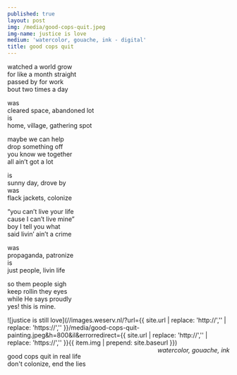 ```yaml
---
published: true
layout: post
img: /media/good-cops-quit.jpeg
img-name: justice is love
medium: 'watercolor, gouache, ink - digital'
title: good cops quit
---
```

watched a world grow  
for like a month straight  
passed by for work  
bout two times a day  
  
was  
cleared space, abandoned lot  
is  
home, village, gathering spot  
  
maybe we can help  
drop something off  
you know we together  
all ain’t got a lot  
  
is  
sunny day, drove by  
was  
flack jackets, colonize  
  
“you can’t live your life  
cause I can’t live mine”  
boy I tell you what  
said livin’ ain’t a crime  
  
was   
propaganda, patronize  
is  
just people, livin life  
  
so them people sigh  
keep rollin they eyes  
while He says proudly  
yes! this is mine.  
  
  
  
![justice is still love](//images.weserv.nl/?url={{ site.url | replace: 'http://','' | replace: 'https://','' }}/media/good-cops-quit-painting.jpeg&h=800&il&errorredirect={{ site.url | replace: 'http://','' | replace: 'https://','' }}{{ item.img | prepend: site.baseurl }})
<span class='date' style='float:right;'>*watercolor, gouache, ink*</span>  
  
  
  
good cops quit in real life  
don't colonize, end the lies  